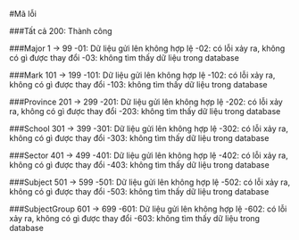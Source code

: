 #Mã lỗi

###Tất cả
    200: Thành công

###Major 1 -> 99
    -01: Dữ liệu gửi lên không hợp lệ
    -02: có lỗi xảy ra, không có gì được thay đổi
    -03: không tìm thấy dữ liệu trong database

###Mark 101 -> 199
    -101: Dữ liệu gửi lên không hợp lệ
    -102: có lỗi xảy ra, không có gì được thay đổi
    -103: không tìm thấy dữ liệu trong database

###Province 201 -> 299
    -201: Dữ liệu gửi lên không hợp lệ
    -202: có lỗi xảy ra, không có gì được thay đổi
    -203: không tìm thấy dữ liệu trong database

###School 301 -> 399
    -301: Dữ liệu gửi lên không hợp lệ
    -302: có lỗi xảy ra, không có gì được thay đổi
    -303: không tìm thấy dữ liệu trong database

###Sector 401 -> 499
    -401: Dữ liệu gửi lên không hợp lệ
    -402: có lỗi xảy ra, không có gì được thay đổi
    -403: không tìm thấy dữ liệu trong database

###Subject 501 -> 599
    -501: Dữ liệu gửi lên không hợp lệ
    -502: có lỗi xảy ra, không có gì được thay đổi
    -503: không tìm thấy dữ liệu trong database

###SubjectGroup 601 -> 699
    -601: Dữ liệu gửi lên không hợp lệ
    -602: có lỗi xảy ra, không có gì được thay đổi
    -603: không tìm thấy dữ liệu trong database
